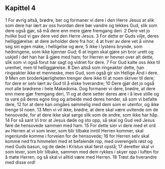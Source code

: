 ## Kapittel 4

1 For øvrig altså, brødre, ber og formaner vi dere i den Herre Jesus at slik som dere har lært av oss hvordan dere bør vandre og tekkes Gud, slik som dere også gjør, så må dere enn mere gjøre fremgang deri.
2 Dere vet jo hvilke bud vi gav dere ved den Herre Jesus.
3 For dette er Guds vilje, deres helliggjørelse: at dere avholder dere fra hor;
4 at hver av dere vet å vinne seg sin egen make, i helligelse og ære,
5 ikke i lystens brynde, som hedningene, som ikke kjenner Gud;
6 at ingen skal gjøre sin bror urett og uskjell i det han har å gjøre med ham; for Herren er hevner over alt dette, slik som vi også forut har sagt og vidnet for dere.
7 For Gud kalte oss ikke til urenhet, men til helliggjørelse.
8 Den altså som ringeakter dette, han ringeakter ikke et menneske, men Gud, som også gir sin Hellige Ånd i dere.
9 Men om broderkjærligheten trenger dere ikke til at noen skriver til dere; for dere er selv lært av Gud til å elske hverandre;
10 Dere gjør det jo også mot alle brødrene i hele Makedonia. Dog formaner vi dere, brødre, at dere enn mere gjør fremgang deri,
11 og at dere setter deres ære i å leve stille og ta vare på deres egne ting og arbeide med deres hender, så som vi befalte dere,
12 for at dere kan omgåes sømmelig med dem som er utenfor, og ikke trenge til noen.
13 Men vi vil ikke, brødre, at dere skal være uvitende om de hensovede, for at dere ikke skal sørge slik som de andre, som ikke har håp.
14 For så sant Vi tror at Jesus døde og sto opp, så skal og Gud ved Jesus føre de hensovede sammen med ham.
15 For dette sier vi dere med et ord av Herren at vi som lever, som blir tilbake inntil Herren kommer, skal ingenlunde komme i forveien for de hensovede;
16 for Herren selv skal komme ned fra himmelen med et befalende rop, med overengels røst og med Guds basun, og de døde i Kristus skal først opstå;
17 deretter skal vi som lever, som blir tilbake, sammen med dem rykkes i skyer opp i luften for å møte Herren, og så skal vi alltid være med Herren.
18 Trøst da hverandre med disse ord!
